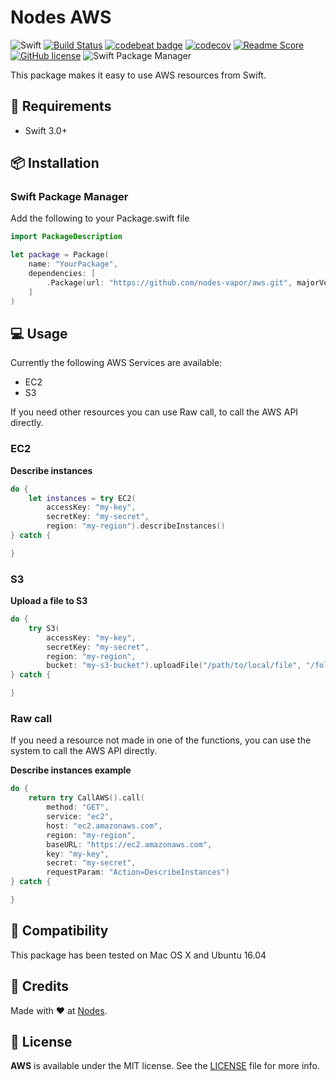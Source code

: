 # Nodes AWS

![Swift](http://img.shields.io/badge/swift-3.0-brightgreen.svg)
[![Build Status](https://travis-ci.org/nodes-vapor/aws.svg?branch=master)](https://travis-ci.org/nodes-vapor/aws)
[![codebeat badge](https://codebeat.co/badges/52c2f960-625c-4a63-ae63-52a24d747da1)](https://codebeat.co/projects/github-com-nodes-vapor-aws)
[![codecov](https://codecov.io/gh/nodes-vapor/aws/branch/master/graph/badge.svg)](https://codecov.io/gh/nodes-vapor/aws)
[![Readme Score](http://readme-score-api.herokuapp.com/score.svg?url=https://github.com/nodes-vapor/aws)](http://clayallsopp.github.io/readme-score?url=https://github.com/nodes-vapor/aws)
[![GitHub license](https://img.shields.io/badge/license-MIT-blue.svg)](https://github.com/nodes-ios/Serializable/blob/master/LICENSE) 
![Swift Package Manager](https://img.shields.io/badge/SPM-compatible-brightgreen.svg) 


This package makes it easy to use AWS resources from Swift.

## 📝 Requirements
- Swift 3.0+

## 📦 Installation

### Swift Package Manager

Add the following to your Package.swift file

```swift
import PackageDescription

let package = Package(
    name: "YourPackage",
    dependencies: [
        .Package(url: "https://github.com/nodes-vapor/aws.git", majorVersion: 0, minor: 1))
    ]
)
```

## 💻 Usage

Currently the following AWS Services are available:
- EC2
- S3

If you need other resources you can use Raw call, to call the AWS API directly.

### EC2

**Describe instances**

```swift
do {
	let instances = try EC2(
	    accessKey: "my-key", 
	    secretKey: "my-secret", 
	    region: "my-region").describeInstances()
} catch {

}
```

### S3

**Upload a file to S3**

```swift
do {
    try S3(
        accessKey: "my-key", 
        secretKey: "my-secret", 
        region: "my-region", 
        bucket: "my-s3-bucket").uploadFile("/path/to/local/file", "/folder/in/s3/bucket")
} catch {

}
```

### Raw call

If you need a resource not made in one of the functions, you can use the system to call the AWS API directly.

**Describe instances example**

```swift
do {
	return try CallAWS().call(
		method: "GET", 
		service: "ec2", 
		host: "ec2.amazonaws.com", 
		region: "my-region", 
		baseURL: "https://ec2.amazonaws.com", 
		key: "my-key", 
		secret: "my-secret", 
		requestParam: "Action=DescribeInstances")
} catch {

}
```

## 🔧 Compatibility

This package has been tested on Mac OS X and Ubuntu 16.04

## 👥 Credits
Made with ❤️ at [Nodes](http://nodesagency.com).

## 📄 License
**AWS** is available under the MIT license. See the [LICENSE](https://github.com/nodes-ios/Serializable/blob/master/LICENSE) file for more info.
